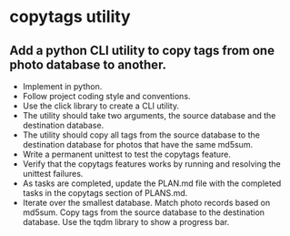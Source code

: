 # copytags utility

## Add a python CLI utility to copy tags from one photo database to another.

- Implement in python.
- Follow project coding style and conventions.
- Use the click library to create a CLI utility.
- The utility should take two arguments, the source database and the destination database.
- The utility should copy all tags from the source database to the destination database for photos that have the same md5sum.
- Write a permanent unittest to test the copytags feature.
- Verify that the copytags features works by running and resolving the unittest failures.
- As tasks are completed, update the PLAN.md file with the completed tasks in the copytags section of PLANS.md.
- Iterate over the smallest database. Match photo records based on md5sum. Copy tags from the source database to the destination database. Use the tqdm library to show a progress bar.



